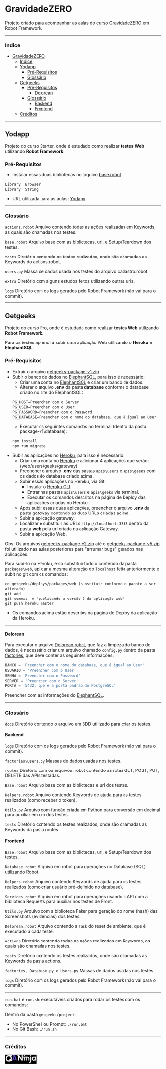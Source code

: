 # GravidadeZERO
Projeto criado para acompanhar as aulas do curso [GravidadeZERO][QANinja] em Robot Framework.

---

### Índice

* [GravidadeZERO](#gravidadezero)
  * [Índice](#índice)
  * [Yodapp](#yodapp)
    * [Pré-Requisitos](#pré-requisitos)
    * [Glossário](#glossário)
  * [Getgeeks](#getgeeks)
    * [Pré-Requisitos](#pré-requisitos-1)
      * [Delorean](#delorean)
    * [Glossário](#glossário-1)
      * [Backend](#backend)
      * [Frontend](#frontend)
  * [Créditos](#créditos)

---

## Yodapp

Projeto do curso Starter, onde é estudado como realizar **testes Web** utilizando **Robot Framework**.

### Pré-Requisitos
- Instalar essas duas bibliotecas no arquivo [base.robot](yodapp/resources/base.robot)

```
Library  Browser
Library  String
```

- URL utilizada para as aulas: [Yodapp]

---

### Glossário

`actions.robot` Arquivo contendo todas as ações realizadas em Keywords, as quais são chamadas nos testes.

`base.robot` Arquivo base com as bibliotecas, url, e Setup/Teardown dos testes.

`tests` Diretório contendo os testes realizados, onde são chamadas as Keywords do actions.robot.

`users.py` Massa de dados usada nos testes do arquivo cadastro.robot.

`extra` Diretório com alguns estudos feitos utilizando outras urls.

`logs` Diretório com os logs gerados pelo Robot Framework (não vai para o commit).

---

## Getgeeks

Projeto do curso Pro, onde é estudado como realizar **testes Web** utilizando **Robot Framework**.

Para os testes aprendi a subir uma aplicação Web utilizando o **Heroku** e **ElephantSQL**.

### Pré-Requisitos
- Extrair o arquivo [getgeeks-package-v1.zip](getgeeks/getgeeks-package-v1.zip)
- Subir o banco de dados no [ElephantSQL], para isso é necessário:
  - Criar uma conta no [ElephantSQL] e criar um banco de dados.
  - Alterar o arquivo **.env** da pasta **database** conforme o database criado no site do ElephantSQL:
  ```
  PG_HOST=Preencher com o Server
  PG_USER=Preencher com o User
  PG_PASSWORD=Preencher com o Password
  PG_DATABASE=Preencher com o nome do database, que é igual ao User
  ```
  - Executar os seguintes comandos no terminal (dentro da pasta package-v1\database):
  ```
  npm install
  npm run migrate
  ```
- Subir as aplicações no [Heroku], para isso é necessário:
  - Criar uma conta no [Heroku] e adicionar 4 aplicações que serão: (web/users/geeks/gateway)
  - Preencher o arquivo **.env** das pastas `apis\users` e `apis\geeks` com os dados do database criado acima.
  - Subir essas aplicações no Heroku, via Git:
    - Instalar o [Heroku CLI].
    - Entrar nas pastas `apis\users` e `apis\geeks` via terminal.
    - Executar os comandos descritos na página de Deploy das aplicações criadas no Heroku.
  - Após subir essas duas aplicações, preencher o arquivo **.env** da pasta gateway contendo as duas URLs criadas acima.
  - Subir a aplicação gateway.
  - Localizar e substituir as URLs `http://localhost:3333` dentro da pasta **web** pela url criada na aplicação Gateway.
  - Subir a aplicação Web.
    
Obs: Os arquivos [getgeeks-package-v2.zip](getgeeks/getgeeks-package-v2.zip) até o [getgeeks-package-v5.zip](getgeeks/getgeeks-package-v5.zip) foi utilizado nas aulas posteriores para "arrumar bugs" gerados nas aplicações.

Para subí-lo na Heroku, é só substituir todo o conteúdo da pasta `packages\web`, aplicar a mesma alteração do `localhost` feita anteriormente e subit no git com os comandos:
```
cd getgeeks/deploys/packages/web (substituir conforme o pacote a ser alterado)
git add .
git commit -m "publicando a versão 2 da aplicação web"
git push heroku master
```
* Os comandos acima estão descritos na página de Deploy da aplicação da Heroku.

---

#### Delorean

Para executar o arquivo [Delorean.robot](getgeeks/project/frontend/tasks/Delorean.robot), que faz a limpeza do banco de dados, é necessário criar um arquivo chamado `config.py` dentro da pasta [factories](getgeeks/project/frontend/resources/factories), que deve conter as seguintes informações:

```python
BANCO = 'Preencher com o nome do database, que é igual ao User'
USUARIO = 'Preencher com o User'
SENHA = 'Preencher com o Password'
SERVER = 'Preencher com o Server'
PORTA = '5432, que é a porta padrão do PostgreSQL'
```
Preencher com as informações do [ElephantSQL].

---

### Glossário

`docs` Diretório contendo o arquivo em BDD utilizado para criar os testes.

#### Backend

`logs` Diretório com os logs gerados pelo Robot Framework (não vai para o commit).

`factories\Users.py` Massas de dados usadas nos testes.

`routes` Diretório com os arquivos .robot contendo as rotas GET, POST, PUT, DELETE das APIs testadas.

`Base.robot` Arquivo base com as bibliotecas e url dos testes.

`Helpers.robot` Arquivo contendo Keywords de ajuda para os testes realizados (como receber o token).

`Utils.py` Arquivo com função criada em Python para conversão em decimal para auxiliar em um dos testes.

`tests` Diretório contendo os testes realizados, onde são chamadas as Keywords da pasta routes.

#### Frontend

`Base.robot` Arquivo base com as bibliotecas, url, e Setup/Teardown dos testes.

`Database.robot` Arquivo em robot para operações no Database (SQL) utilizando Robot.

`Helpers.robot` Arquivo contendo Keywords de ajuda para os testes realizados (como criar usuário pré-definido no database).

`Services.robot` Arquivo em robot para operações usando a API com a biblioteca Requests para auxiliar nos testes de Front.

`Utils.py` Arquivo com a biblioteca Faker para geração do nome (hash) das Screenshots (evidências) dos testes.

`Delorean.robot` Arquivo contendo a `Task` do reset de ambiente, que é executado a cada teste.

`actions` Diretório contendo todas as ações realizadas em Keywords, as quais são chamadas nos testes.

`tests` Diretório contendo os testes realizados, onde são chamadas as Keywords da pasta actions.

`factories, Database.py e Users.py` Massas de dados usadas nos testes.

`logs` Diretório com os logs gerados pelo Robot Framework (não vai para o commit).


---

`run.bat` e `run.sh`: executáveis criados para rodar os testes com os comandos:

Dentro da pasta `getgeeks/project`:
- No PowerShell ou Prompt: `.\run.bat`
- No Git Bash: `./run.sh`

---

### Créditos
[<img src="assets\QANinja-Logo-black.png" width="20%"/>][QANinja]


<!-- links -->
[QANinja]: https://app.qaninja.com.br/
[Yodapp]: https://yodapp-testing.vercel.app
[ElephantSQL]: https://www.elephantsql.com/
[Heroku]: https://www.heroku.com
[Heroku CLI]: https://devcenter.heroku.com/articles/heroku-cli

<!-- imagens -->
[QANinja-Logo]: assets/QANinja-Logo-black.png (QANinja-logo)